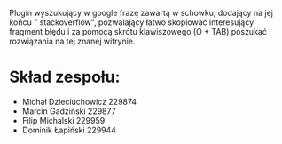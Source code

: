Plugin wyszukujący w google frazę zawartą w schowku, dodający na jej końcu " stackoverflow", pozwalający łatwo skopiować interesujący fragment błędu i za pomocą skrótu klawiszowego (O + TAB) poszukać rozwiązania na tej znanej witrynie.
# Skład zespołu:
* Michał Dzieciuchowicz 229874
* Marcin Gadziński 229877
* Filip Michalski 229959
* Dominik Łapiński 229944
